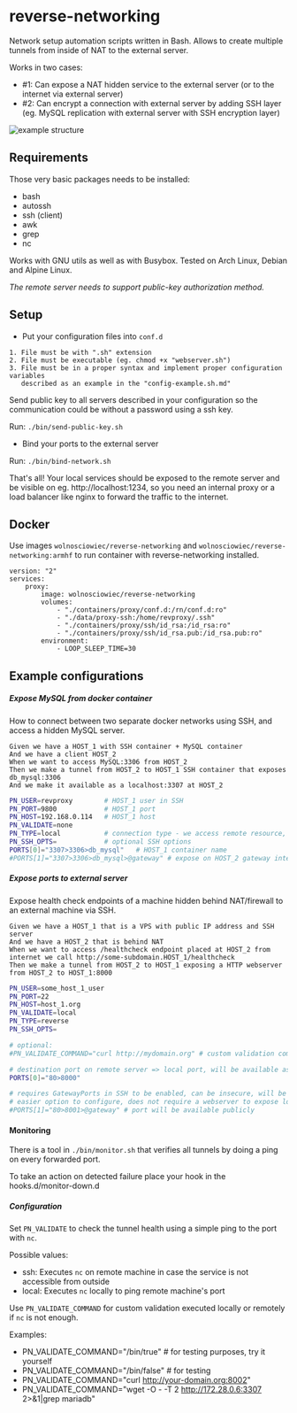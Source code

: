 # reverse-networking
Network setup automation scripts written in Bash.
Allows to create multiple tunnels from inside of NAT to the external server.

Works in two cases:
- #1: Can expose a NAT hidden service to the external server (or to the internet via external server)
- #2: Can encrypt a connection with external server by adding SSH layer (eg. MySQL replication with external server with SSH encryption layer)

![example structure](./docs/Reverse%20networking%20infrastructure.png "Reverse networking structure")

## Requirements

Those very basic packages needs to be installed:
- bash
- autossh
- ssh (client)
- awk
- grep
- nc

Works with GNU utils as well as with Busybox.
Tested on Arch Linux, Debian and Alpine Linux.

*The remote server needs to support public-key authorization method.*

## Setup

- Put your configuration files into `conf.d`

```
1. File must be with ".sh" extension
2. File must be executable (eg. chmod +x "webserver.sh")
3. File must be in a proper syntax and implement proper configuration variables
   described as an example in the "config-example.sh.md"
```

Send public key to all servers described in your configuration
so the communication could be without a password using a ssh key.

Run: `./bin/send-public-key.sh`

- Bind your ports to the external server

Run: `./bin/bind-network.sh`

That's all!
Your local services should be exposed to the remote server and be
visible on eg. http://localhost:1234, so you need an internal proxy or
a load balancer like nginx to forward the traffic to the internet.

## Docker

Use images `wolnosciowiec/reverse-networking` and `wolnosciowiec/reverse-networking:armhf` to run container with reverse-networking installed.

```
version: "2"
services:
    proxy:
        image: wolnosciowiec/reverse-networking
        volumes:
            - "./containers/proxy/conf.d:/rn/conf.d:ro"
            - "./data/proxy-ssh:/home/revproxy/.ssh"
            - "./containers/proxy/ssh/id_rsa:/id_rsa:ro"
            - "./containers/proxy/ssh/id_rsa.pub:/id_rsa.pub:ro"
        environment:
            - LOOP_SLEEP_TIME=30
```

## Example configurations


##### Expose MySQL from docker container

How to connect between two separate docker networks using SSH, and access a hidden MySQL server.

```gherkin
Given we have a HOST_1 with SSH container + MySQL container
And we have a client HOST_2
When we want to access MySQL:3306 from HOST_2
Then we make a tunnel from HOST_2 to HOST_1 SSH container that exposes db_mysql:3306
And we make it available as a localhost:3307 at HOST_2
```

```bash
PN_USER=revproxy        # HOST_1 user in SSH
PN_PORT=9800            # HOST_1 port
PN_HOST=192.168.0.114   # HOST_1 host
PN_VALIDATE=none
PN_TYPE=local           # connection type - we access remote resource, not exposing self to remote
PN_SSH_OPTS=            # optional SSH options
PORTS[0]="3307>3306>db_mysql"   # HOST_1 container name
#PORTS[1]="3307>3306>db_mysql>@gateway" # expose on HOST_2 gateway interface (visible from internet)
```

##### Expose ports to external server

Expose health check endpoints of a machine hidden behind NAT/firewall to an external machine via SSH.

```gherkin
Given we have a HOST_1 that is a VPS with public IP address and SSH server
And we have a HOST_2 that is behind NAT
When we want to access /healthcheck endpoint placed at HOST_2 from internet we call http://some-subdomain.HOST_1/healthcheck
Then we make a tunnel from HOST_2 to HOST_1 exposing a HTTP webserver from HOST_2 to HOST_1:8000
```

```bash
PN_USER=some_host_1_user
PN_PORT=22
PN_HOST=host_1.org
PN_VALIDATE=local
PN_TYPE=reverse
PN_SSH_OPTS=

# optional:
#PN_VALIDATE_COMMAND="curl http://mydomain.org" # custom validation command that will be ran locally or remotely

# destination port on remote server => local port, will be available as localhost:8000 on HOST_1
PORTS[0]="80>8000"

# requires GatewayPorts in SSH to be enabled, can be insecure, will be available at PUBLIC_IP_ADDRESS:8001
# easier option to configure, does not require a webserver to expose local port to the internet
#PORTS[1]="80>8001>@gateway" # port will be available publicly
```

#### Monitoring

There is a tool in `./bin/monitor.sh` that verifies all tunnels by doing a ping
on every forwarded port.

To take an action on detected failure place your hook in the hooks.d/monitor-down.d

##### Configuration

Set `PN_VALIDATE` to check the tunnel health using a simple ping to the port with `nc`.

Possible values:
- ssh: Executes `nc` on remote machine in case the service is not accessible from outside
- local: Executes `nc` locally to ping remote machine's port

Use `PN_VALIDATE_COMMAND` for custom validation executed locally or remotely if `nc` is not enough.

Examples:
- PN_VALIDATE_COMMAND="/bin/true" # for testing purposes, try it yourself
- PN_VALIDATE_COMMAND="/bin/false" # for testing
- PN_VALIDATE_COMMAND="curl http://your-domain.org:8002"
- PN_VALIDATE_COMMAND="wget -O - -T 2 http://172.28.0.6:3307 2>&1|grep mariadb"
